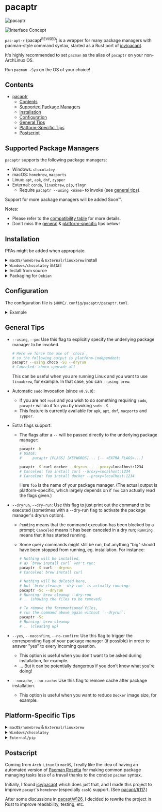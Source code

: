 <!-- markdownlint-disable MD033 -->

# pacaptr

![pacaptr][socialify badge]

<!--
![Rust Badge](https://img.shields.io/badge/WARNING-Rusty-red?logo=rust&style=flat-square)
![Arch Linux Badge](https://img.shields.io/badge/BTW-I--Use--Arch-blue?logo=arch-linux&style=flat-square)
-->

![Interface Concept](https://user-images.githubusercontent.com/33851577/97274042-619d5900-1834-11eb-812f-a54a18186740.png)

`pac·apt·r` (pacapt<sup>REVISED</sup>) is a wrapper for many package managers with pacman-style command syntax, started as a Rust port of [icy/pacapt].

It's highly recommended to set `pacman` as the alias of `pacaptr` on your non-ArchLinux OS.

Run `pacman -Syu` on the OS of your choice!

## Contents

- [pacaptr](#pacaptr)
  - [Contents](#contents)
  - [Supported Package Managers](#supported-package-managers)
  - [Installation](#installation)
  - [Configuration](#configuration)
  - [General Tips](#general-tips)
  - [Platform-Specific Tips](#platform-specific-tips)
  - [Postscript](#postscript)

## Supported Package Managers

`pacaptr` supports the following package managers:

- Windows: `chocolatey`
- macOS: `homebrew`, `macports`
- Linux: `apt`, `apk`, `dnf`, `zypper`
- External: `conda`, `linuxbrew`, `pip`, `tlmgr`
  - Require `pacaptr --using <name>` to invoke (see [general tips](#general-tips)).

Support for more package managers will be added Soon™.

Notes:

- Please refer to the [compatibility table] for more details.
- Don't miss the [general](#general-tips) & [platform-specific](#platform-specific-tips) tips below!

## Installation

PPAs might be added when appropriate.

<details>
<summary><code>macOS/homebrew</code> & <code>External/linuxbrew</code> install</summary>

```bash
# Short version:
brew install rami3l/tap/pacaptr

# Which is equivalent to this:
brew tap rami3l/tap
brew install pacaptr
```

</details>

<details><summary><code>Windows/chocolatey</code> install</summary>
  
  ```powershell
  choco install pacaptr
  ```

</details>

<details><summary>Install from source</summary>

```bash
# To install:
git clone https://github.com/rami3l/pacaptr.git
cd pacaptr
cargo xtask install

# To uninstall:
cargo uninstall pacaptr
```

With default settings, the binary should be installed as:

```bash
$HOME/.cargo/bin/pacaptr
```

For `Alpine Linux` users, `cargo build` won't just work, please try this instead:

```bash
RUSTFLAGS="-C target-feature=-crt-static" cargo build
```

</details>

<details><summary>Packaging for <code>Debian</code></summary>

```bash
cargo install cargo-deb
cd core
cargo deb
```

</details>

## Configuration

The configuration file is `$HOME/.config/pacaptr/pacaptr.toml`.

<details><summary>Example</summary>

```toml
# This enforces the use of `install` instead of
# `reinstall` in `pacaptr -S`
needed = true

# Explicitly set the default package manager
default_pm = "choco"

# dry_run = false
# no_confirm = false
# no_cache = false
```

</details>

## General Tips

- `--using`, `--pm`: Use this flag to explicitly specify the underlying package manager to be invoked.

  ```bash
  # Here we force the use of `choco`,
  # so the following output is platform-independent:
  pacaptr --using choco -Su --dryrun
  # Canceled: choco upgrade all
  ```

  This can be useful when you are running Linux and you want to use `linuxbrew`, for example. In that case, you can `--using brew`.

- Automatic `sudo` invocation (since `v0.9.0`):

  - If you are not `root` and you wish to do something requiring `sudo`, `pacaptr` will do it for you by invoking `sudo -S`.
  - This feature is currently available for `apk`, `apt`, `dnf`, `macports` and `zypper`.

- Extra flags support:

  - The flags after a `--` will be passed directly to the underlying package manager:

    ```bash
    pacaptr -h
    # USAGE:
    #     pacaptr [FLAGS] [KEYWORDS]... [-- <EXTRA_FLAGS>...]

    pacaptr -S curl docker --dryrun -- --proxy=localhost:1234
    # Canceled: foo install curl --proxy=localhost:1234
    # Canceled: foo install docker --proxy=localhost:1234
    ```

    Here `foo` is the name of your package manager.
    (The actual output is platform-specific, which largely depends on if `foo` can actually read the flags given.)

- `--dryrun`, `--dry-run`: Use this flag to just print out the command to be executed
  (sometimes with a --dry-run flag to activate the package manager's dryrun option).

  - `Pending` means that the command execution has been blocked by a prompt; `Canceled` means it has been canceled in a dry run; `Running` means that it has started running.

  - Some query commands might still be run, but anything "big" should have been stopped from running, eg. installation.
    For instance:

    ```bash
    # Nothing will be installed,
    # as `brew install curl` won't run:
    pacaptr -S curl --dryrun
    # Canceled: brew install curl

    # Nothing will be deleted here,
    # but `brew cleanup --dry-run` is actually running:
    pacaptr -Sc --dryrun
    # Running: brew cleanup --dry-run
    # .. (showing the files to be removed)

    # To remove the forementioned files,
    # run the command above again without `--dryrun`:
    pacaptr -Sc
    # Running: brew cleanup
    # .. (cleaning up)
    ```

- `--yes`, `--noconfirm`, `--no-confirm`:
  Use this flag to trigger the corresponding flag of your package manager (if possible) in order to answer "yes" to every incoming question.

  - This option is useful when you don't want to be asked during installation, for example.
  - ... But it can be potentially dangerous if you don't know what you're doing!

- `--nocache`, `--no-cache`:
  Use this flag to remove cache after package installation.
  - This option is useful when you want to reduce `Docker` image size, for example.

## Platform-Specific Tips

<details>
<summary><code>macOS/homebrew</code> & <code>External/linuxbrew</code></summary>

- Please note that `cask` is for `macOS` only.

- ~~Automatic `brew cask` invocation~~: This is not supported anymore since `v0.8.0`, as `homebrew` is natively supporting it!

- Be careful when a formula and a cask share the same name, eg. `docker`.

  ```bash
  pacaptr -Si docker | rg cask
  # => Warning: Treating docker as a formula. For the cask, use homebrew/cask/docker

  # Install the formula `docker`
  pacaptr -S docker

  # Install the cask `docker`
  pacaptr -S homebrew/cask/docker

  # Make homebrew treat all keywords as casks
  pacaptr -S docker -- --cask
  ```

- To use `-Rss`, you need to install [rmtree] first:

  ```bash
  brew tap beeftornado/rmtree
  ```

</details>

<details><summary><code>Windows/chocolatey</code></summary>

- Don't forget to run in an elevated shell! You can do this easily with tools like [gsudo].

</details>

<details><summary><code>External/pip</code></summary>

- Use `pacaptr --using pip3` if you want to run the `pip3` command.

</details>

## Postscript

Coming from `Arch Linux` to `macOS`, I really like the idea of having an automated version of [Pacman Rosetta] for making common package managing tasks less of a travail thanks to the concise `pacman` syntax.

Initially, I found [icy/pacapt] which does just that, and I made this project to improve `pacapt`'s `homebrew` (especially `cask`) support. (See [pacapt/#117].)

After some discussions in [pacapt/#126], I decided to rewrite the project in Rust to improve readability, testing, etc.

[socialify badge]: https://socialify.git.ci/rami3l/pacaptr/image?description=1&font=Inter&forks=1&issues=1&logo=https%3A%2F%2Fupload.wikimedia.org%2Fwikipedia%2Fcommons%2Fthumb%2Fd%2Fd5%2FRust_programming_language_black_logo.svg%2F1200px-Rust_programming_language_black_logo.svg.png&owner=1&pattern=Circuit%20Board&pulls=1&stargazers=1&theme=Light
[pacman rosetta]: https://wiki.archlinux.org/index.php/Pacman/Rosetta
[icy/pacapt]: https://github.com/icy/pacapt
[pacapt/#117]: https://github.com/icy/pacapt/issues/117
[pacapt/#126]: https://github.com/icy/pacapt/issues/126
[rmtree]: https://github.com/beeftornado/homebrew-rmtree
[gsudo]: https://github.com/gerardog/gsudo
[rs-dev]: https://github.com/rami3l/pacaptr/tree/rs-dev
[compatibility table]: ./docs/compatibility_table.md
